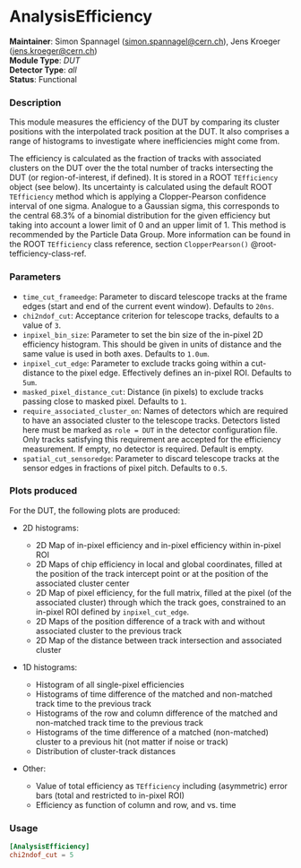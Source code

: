 # AnalysisEfficiency
**Maintainer**: Simon Spannagel (<simon.spannagel@cern.ch>), Jens Kroeger (<jens.kroeger@cern.ch>)  
**Module Type**: *DUT*  
**Detector Type**: *all*  
**Status**: Functional

### Description
This module measures the efficiency of the DUT by comparing its cluster positions with the interpolated track position at the DUT.
It also comprises a range of histograms to investigate where inefficiencies might come from.

The efficiency is calculated as the fraction of tracks with associated clusters on the DUT over the the total number of tracks intersecting the DUT (or region-of-interest, if defined).
It is stored in a ROOT `TEfficiency` object (see below).
Its uncertainty is calculated using the default ROOT `TEfficiency` method which is applying a Clopper-Pearson confidence interval of one sigma.
Analogue to a Gaussian sigma, this corresponds to the central 68.3% of a binomial distribution for the given efficiency but taking into account a lower limit of 0 and an upper limit of 1.
This method is recommended by the Particle Data Group.
More information can be found in the ROOT `TEfficiency` class reference, section `ClopperPearson()` @root-tefficiency-class-ref.

### Parameters
* `time_cut_frameedge`: Parameter to discard telescope tracks at the frame edges (start and end of the current event window). Defaults to `20ns`.
* `chi2ndof_cut`: Acceptance criterion for telescope tracks, defaults to a value of `3`.
* `inpixel_bin_size`: Parameter to set the bin size of the in-pixel 2D efficiency histogram. This should be given in units of distance and the same value is used in both axes. Defaults to `1.0um`.
* `inpixel_cut_edge`: Parameter to exclude tracks going within a cut-distance to the pixel edge. Effectively defines an in-pixel ROI. Defaults to `5um`.
* `masked_pixel_distance_cut`: Distance (in pixels) to exclude tracks passing close to masked pixel. Defaults to `1`.
* `require_associated_cluster_on`: Names of detectors which are required to have an associated cluster to the telescope tracks. Detectors listed here must be marked as `role = DUT` in the detector configuration file. Only tracks satisfying this requirement are accepted for the efficiency measurement. If empty, no detector is required. Default is empty.
* `spatial_cut_sensoredge`: Parameter to discard telescope tracks at the sensor edges in fractions of pixel pitch. Defaults to `0.5`.

### Plots produced

For the DUT, the following plots are produced:

* 2D histograms:
  * 2D Map of in-pixel efficiency and in-pixel efficiency within in-pixel ROI
  * 2D Maps of chip efficiency in local and global coordinates, filled at the position of the track intercept point or at the position of the associated cluster center
  * 2D Map of pixel efficiency, for the full matrix, filled at the pixel (of the associated cluster) through which the track goes, constrained to an in-pixel ROI defined by `inpixel_cut_edge`.
  * 2D Maps of the position difference of a track with and without associated cluster to the previous track
  * 2D Map of the distance between track intersection and associated cluster

* 1D histograms:
  * Histogram of all single-pixel efficiencies
  * Histograms of time difference of the matched and non-matched track time to the previous track
  * Histograms of the row and column difference of the matched and non-matched track time to the previous track
  * Histograms of the time difference of a matched (non-matched) cluster to a previous hit (not matter if noise or track)
  * Distribution of cluster-track distances

* Other:
  * Value of total efficiency as `TEfficiency` including (asymmetric) error bars (total and restricted to in-pixel ROI)
  * Efficiency as function of column and row, and vs. time


### Usage
```toml
[AnalysisEfficiency]
chi2ndof_cut = 5
```
[@root-tefficiency-class-ref]: https://root.cern.ch/doc/master/classTEfficiency.html#ae80c3189bac22b7ad15f57a1476ef75b
